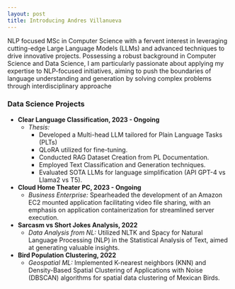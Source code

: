 ```yaml
---
layout: post
title: Introducing Andres Villanueva
---
```


NLP focused MSc in Computer Science with a fervent interest in leveraging cutting-edge Large Language Models (LLMs) and advanced techniques to drive innovative projects. Possessing a robust background in Computer Science and Data Science, I am particularly passionate about applying my expertise to NLP-focused initiatives, aiming to push the boundaries of language understanding and generation by solving complex problems through interdisciplinary approache

### Data Science Projects

- **Clear Language Classification, 2023 - Ongoing**
  - *Thesis:* 
    - Developed a Multi-head LLM tailored for Plain Language Tasks (PLTs)
    - QLoRA utilized for fine-tuning.
    - Conducted RAG Dataset Creation from PL Documentation.
    - Employed Text Classification and Generation techniques.
    - Evaluated SOTA LLMs for language simplification (API GPT-4 vs Llama2 vs T5).
- **Cloud Home Theater PC, 2023 - Ongoing**
  - *Business Enterprise:* Spearheaded the development of an Amazon EC2 mounted application facilitating video file sharing, with an emphasis on application containerization for streamlined server execution.
- **Sarcasm vs Short Jokes Analysis, 2022**
  - *Data Analysis from NL:* Utilized NLTK and Spacy for Natural Language Processing (NLP) in the Statistical Analysis of Text, aimed at generating valuable insights.
- **Bird Population Clustering, 2022**
  - *Geospatial ML:* Implemented K-nearest neighbors (KNN) and Density-Based Spatial Clustering of Applications with Noise (DBSCAN) algorithms for spatial data clustering of Mexican Birds.



